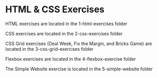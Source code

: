 # HTML & CSS Exercises

HTML exercises are located in the 1-html-exercises folder

CSS exercises are located in the 2-css-exercises folder

CSS Grid exercises (Deal Week, Fix the Margin, and Bricks Game) are located in the 3-css-grid-exercises folder

Flexbox exercises are located in the 4-flexbox-exercise folder

The Simple Website exercise is located in the 5-simple-website folder